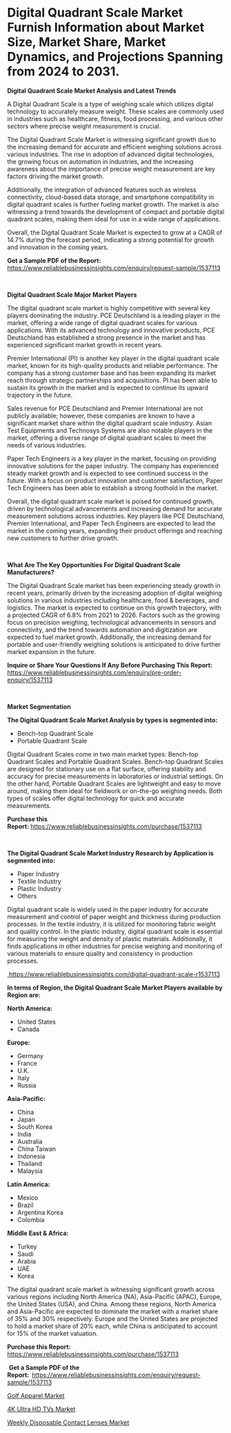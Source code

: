 <p><h1>Digital Quadrant Scale Market Furnish Information about Market Size, Market Share, Market Dynamics, and Projections Spanning from 2024 to 2031.</h1></p><p><strong>Digital Quadrant Scale Market Analysis and Latest Trends</strong></p>
<p><p>A Digital Quadrant Scale is a type of weighing scale which utilizes digital technology to accurately measure weight. These scales are commonly used in industries such as healthcare, fitness, food processing, and various other sectors where precise weight measurement is crucial.</p><p>The Digital Quadrant Scale Market is witnessing significant growth due to the increasing demand for accurate and efficient weighing solutions across various industries. The rise in adoption of advanced digital technologies, the growing focus on automation in industries, and the increasing awareness about the importance of precise weight measurement are key factors driving the market growth.</p><p>Additionally, the integration of advanced features such as wireless connectivity, cloud-based data storage, and smartphone compatibility in digital quadrant scales is further fueling market growth. The market is also witnessing a trend towards the development of compact and portable digital quadrant scales, making them ideal for use in a wide range of applications.</p><p>Overall, the Digital Quadrant Scale Market is expected to grow at a CAGR of 14.7% during the forecast period, indicating a strong potential for growth and innovation in the coming years.</p></p>
<p><strong>Get a Sample PDF of the Report:&nbsp;</strong> <a href="https://www.reliablebusinessinsights.com/enquiry/request-sample/1537113">https://www.reliablebusinessinsights.com/enquiry/request-sample/1537113</a></p>
<p>&nbsp;</p>
<p><strong>Digital Quadrant Scale Major Market Players</strong></p>
<p><p>The digital quadrant scale market is highly competitive with several key players dominating the industry. PCE Deutschland is a leading player in the market, offering a wide range of digital quadrant scales for various applications. With its advanced technology and innovative products, PCE Deutschland has established a strong presence in the market and has experienced significant market growth in recent years.</p><p>Premier International (PI) is another key player in the digital quadrant scale market, known for its high-quality products and reliable performance. The company has a strong customer base and has been expanding its market reach through strategic partnerships and acquisitions. PI has been able to sustain its growth in the market and is expected to continue its upward trajectory in the future.</p><p>Sales revenue for PCE Deutschland and Premier International are not publicly available; however, these companies are known to have a significant market share within the digital quadrant scale industry. Asian Test Equipments and Technosys Systems are also notable players in the market, offering a diverse range of digital quadrant scales to meet the needs of various industries.</p><p>Paper Tech Engineers is a key player in the market, focusing on providing innovative solutions for the paper industry. The company has experienced steady market growth and is expected to see continued success in the future. With a focus on product innovation and customer satisfaction, Paper Tech Engineers has been able to establish a strong foothold in the market.</p><p>Overall, the digital quadrant scale market is poised for continued growth, driven by technological advancements and increasing demand for accurate measurement solutions across industries. Key players like PCE Deutschland, Premier International, and Paper Tech Engineers are expected to lead the market in the coming years, expanding their product offerings and reaching new customers to further drive growth.</p></p>
<p>&nbsp;</p>
<p><strong>What Are The Key Opportunities For Digital Quadrant Scale Manufacturers?</strong></p>
<p><p>The Digital Quadrant Scale market has been experiencing steady growth in recent years, primarily driven by the increasing adoption of digital weighing solutions in various industries including healthcare, food & beverages, and logistics. The market is expected to continue on this growth trajectory, with a projected CAGR of 6.8% from 2021 to 2026. Factors such as the growing focus on precision weighing, technological advancements in sensors and connectivity, and the trend towards automation and digitization are expected to fuel market growth. Additionally, the increasing demand for portable and user-friendly weighing solutions is anticipated to drive further market expansion in the future.</p></p>
<p><strong>Inquire or Share Your Questions If Any Before Purchasing This Report:</strong> <a href="https://www.reliablebusinessinsights.com/enquiry/pre-order-enquiry/1537113">https://www.reliablebusinessinsights.com/enquiry/pre-order-enquiry/1537113</a></p>
<p>&nbsp;</p>
<p><strong>Market Segmentation</strong></p>
<p><strong>The Digital Quadrant Scale Market Analysis by types is segmented into:</strong></p>
<p><ul><li>Bench-top Quadrant Scale</li><li>Portable Quadrant Scale</li></ul></p>
<p><p>Digital Quadrant Scales come in two main market types: Bench-top Quadrant Scales and Portable Quadrant Scales. Bench-top Quadrant Scales are designed for stationary use on a flat surface, offering stability and accuracy for precise measurements in laboratories or industrial settings. On the other hand, Portable Quadrant Scales are lightweight and easy to move around, making them ideal for fieldwork or on-the-go weighing needs. Both types of scales offer digital technology for quick and accurate measurements.</p></p>
<p><strong>Purchase this Report:&nbsp;</strong><a href="https://www.reliablebusinessinsights.com/purchase/1537113">https://www.reliablebusinessinsights.com/purchase/1537113</a></p>
<p>&nbsp;</p>
<p><strong>The Digital Quadrant Scale Market Industry Research by Application is segmented into:</strong></p>
<p><ul><li>Paper Industry</li><li>Textile Industry</li><li>Plastic Industry</li><li>Others</li></ul></p>
<p><p>Digital quadrant scale is widely used in the paper industry for accurate measurement and control of paper weight and thickness during production processes. In the textile industry, it is utilized for monitoring fabric weight and quality control. In the plastic industry, digital quadrant scale is essential for measuring the weight and density of plastic materials. Additionally, it finds applications in other industries for precise weighing and monitoring of various materials to ensure quality and consistency in production processes.</p></p>
<p><a href="https://www.reliablebusinessinsights.com/digital-quadrant-scale-r1537113">&nbsp;https://www.reliablebusinessinsights.com/digital-quadrant-scale-r1537113</a></p>
<p><strong>In terms of Region, the Digital Quadrant Scale Market Players available by Region are:</strong></p>
<p>
    <p> <strong> North America: </strong>
        <ul>
            <li>United States</li>
            <li>Canada</li>
        </ul>
        </p> 
    <p> <strong> Europe: </strong>
        <ul>
            <li>Germany</li>
            <li>France</li>
            <li>U.K.</li>
            <li>Italy</li>
            <li>Russia</li>
        </ul>
        </p> 
    <p> <strong> Asia-Pacific: </strong>
        <ul>
            <li>China</li>
            <li>Japan</li>
            <li>South Korea</li>
            <li>India</li>
            <li>Australia</li>
            <li>China Taiwan</li>
            <li>Indonesia</li>
            <li>Thailand</li>
            <li>Malaysia</li>
        </ul>
        </p> 
    <p> <strong> Latin America: </strong>
        <ul>
            <li>Mexico</li>
            <li>Brazil</li>
            <li>Argentina Korea</li>
            <li>Colombia</li>
        </ul>
        </p> 
    <p> <strong> Middle East & Africa: </strong>
        <ul>
            <li>Turkey</li>
            <li>Saudi</li>
            <li>Arabia</li>
            <li>UAE</li>
            <li>Korea</li>
        </ul>
    </p>
    </p>
<p><p>The digital quadrant scale market is witnessing significant growth across various regions including North America (NA), Asia-Pacific (APAC), Europe, the United States (USA), and China. Among these regions, North America and Asia-Pacific are expected to dominate the market with a market share of 35% and 30% respectively. Europe and the United States are projected to hold a market share of 20% each, while China is anticipated to account for 15% of the market valuation.</p></p>
<p><strong>Purchase this Report: </strong><a href="https://www.reliablebusinessinsights.com/purchase/1537113">https://www.reliablebusinessinsights.com/purchase/1537113</a></p>
<p>&nbsp;<strong>Get a Sample PDF of the Report:&nbsp;&nbsp;</strong><a href="https://www.reliablebusinessinsights.com/enquiry/request-sample/1537113">https://www.reliablebusinessinsights.com/enquiry/request-sample/1537113</a></p>
<p><strong></strong></p>
<p><p><a href="https://medium.com/@tigerlookbaliw/golf-apparel-market-size-is-growing-at-cagr-of-4-6-eb195046a2ba">Golf Apparel Market</a></p><p><a href="https://medium.com/@tankuser238_5568/global-4k-ultra-hd-tvs-market-share-and-growth-opportunities-and-market-size-growing-with-a-cagr-of-70644d580c52">4K Ultra HD TVs Market</a></p><p><a href="https://medium.com/@priscillaalexist47/weekly-disposable-contact-lenses-market-emerging-trends-and-future-prospects-for-period-from-2024-345c97ccc04b">Weekly Disposable Contact Lenses Market</a></p></p>